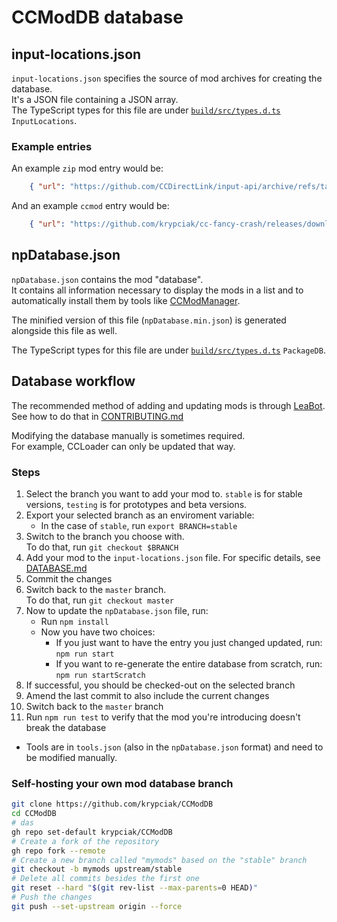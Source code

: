 # CCModDB database

## input-locations.json

`input-locations.json` specifies the source of mod archives for creating the database.  
It's a JSON file containing a JSON array.  
The TypeScript types for this file are under [`build/src/types.d.ts`](/build/src/types.d.ts) `InputLocations`.  

### Example entries

An example `zip` mod entry would be:

```json
    { "url": "https://github.com/CCDirectLink/input-api/archive/refs/tags/v1.0.2.zip" }
```

And an example `ccmod` entry would be:

```json
    { "url": "https://github.com/krypciak/cc-fancy-crash/releases/download/v1.1.0/cc-fancy-crash-1.1.0.ccmod" }
```

## npDatabase.json

`npDatabase.json` contains the mod "database".  
It contains all information necessary to display the mods in a list and to automatically install them by tools like [CCModManager](https://github.com/CCDirectLink/CCModManager).

The minified version of this file (`npDatabase.min.json`) is generated alongside this file as well.  

The TypeScript types for this file are under [`build/src/types.d.ts`](/build/src/types.d.ts) `PackageDB`.  

## Database workflow

The recommended method of adding and updating mods is through [LeaBot](https://github.com/CCDirectLink/ccbot).  
See how to do that in [CONTRIBUTING.md](/docs/CONTRIBUTING.md)  

Modifying the database manually is sometimes required.  
For example, CCLoader can only be updated that way.  
 
### Steps

1. Select the branch you want to add your mod to. `stable` is for stable versions, `testing` is for prototypes and beta versions.
2. Export your selected branch as an enviroment variable:  
   - In the case of `stable`, run `export BRANCH=stable`  
3. Switch to the branch you choose with.  
   To do that, run `git checkout $BRANCH`
4. Add your mod to the `input-locations.json` file. For specific details, see [DATABASE.md](/docs/DATABASE.md)
5. Commit the changes
6. Switch back to the `master` branch.  
   To do that, run `git checkout master`
7. Now to update the `npDatabase.json` file, run:  
	- Run `npm install`  
	- Now you have two choices:
	  - If you just want to have the entry you just changed updated, run:  
	    `npm run start`    
	  - If you want to re-generate the entire database from scratch, run:  
	    `npm run startScratch`  
8. If successful, you should be checked-out on the selected branch
10. Amend the last commit to also include the current changes
11. Switch back to the `master` branch
12. Run `npm run test` to verify that the mod you're introducing doesn't break the database

- Tools are in `tools.json` (also in the `npDatabase.json` format) and need to be modified manually.


### Self-hosting your own mod database branch

```bash
git clone https://github.com/krypciak/CCModDB
cd CCModDB
# das
gh repo set-default krypciak/CCModDB
# Create a fork of the repository
gh repo fork --remote
# Create a new branch called "mymods" based on the "stable" branch
git checkout -b mymods upstream/stable
# Delete all commits besides the first one
git reset --hard "$(git rev-list --max-parents=0 HEAD)"
# Push the changes
git push --set-upstream origin --force
```
